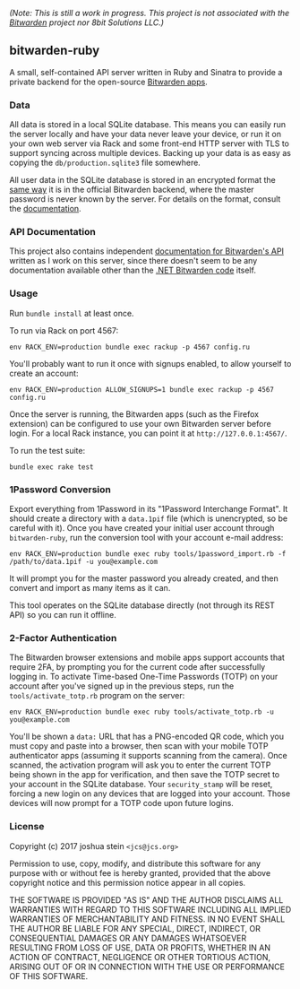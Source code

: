 *(Note: This is still a work in progress.
This project is not associated with the
[Bitwarden](https://bitwarden.com/)
project nor 8bit Solutions LLC.)*

## bitwarden-ruby

A small, self-contained API server written in Ruby and Sinatra to provide a
private backend for the open-source
[Bitwarden apps](https://github.com/bitwarden).

### Data

All data is stored in a local SQLite database.
This means you can easily run the server locally and have your data never
leave your device, or run it on your own web server via Rack and some front-end
HTTP server with TLS to support syncing across multiple devices.
Backing up your data is as easy as copying the `db/production.sqlite3` file
somewhere.

All user data in the SQLite database is stored in an encrypted format the
[same way](https://help.bitwarden.com/crypto.html)
it is in the official Bitwarden backend, where the master password is never
known by the server.
For details on the format, consult the
[documentation](https://github.com/jcs/bitwarden-ruby/blob/master/API.md).

### API Documentation

This project also contains independent
[documentation for Bitwarden's API](https://github.com/jcs/bitwarden-ruby/blob/master/API.md)
written as I work on this server, since there doesn't seem to be any
documentation available other than the
[.NET Bitwarden code](https://github.com/bitwarden/core)
itself.

### Usage

Run `bundle install` at least once.

To run via Rack on port 4567:

	env RACK_ENV=production bundle exec rackup -p 4567 config.ru

You'll probably want to run it once with signups enabled, to allow yourself
to create an account:

	env RACK_ENV=production ALLOW_SIGNUPS=1 bundle exec rackup -p 4567 config.ru

Once the server is running, the Bitwarden apps (such as the Firefox extension)
can be configured to use your own Bitwarden server before login.
For a local Rack instance, you can point it at `http://127.0.0.1:4567/`.

To run the test suite:

	bundle exec rake test

### 1Password Conversion

Export everything from 1Password in its "1Password Interchange Format".
It should create a directory with a `data.1pif` file (which is unencrypted, so
be careful with it).
Once you have created your initial user account through `bitwarden-ruby`, run
the conversion tool with your account e-mail address:

	env RACK_ENV=production bundle exec ruby tools/1password_import.rb -f /path/to/data.1pif -u you@example.com

It will prompt you for the master password you already created, and then
convert and import as many items as it can.

This tool operates on the SQLite database directly (not through its REST API)
so you can run it offline.

### 2-Factor Authentication

The Bitwarden browser extensions and mobile apps support accounts that require
2FA, by prompting you for the current code after successfully logging in.
To activate Time-based One-Time Passwords (TOTP) on your account after you've
signed up in the previous steps, run the `tools/activate_totp.rb` program on
the server:

	env RACK_ENV=production bundle exec ruby tools/activate_totp.rb -u you@example.com

You'll be shown a `data:` URL that has a PNG-encoded QR code, which you must
copy and paste into a browser, then scan with your mobile TOTP authenticator
apps (assuming it supports scanning from the camera).
Once scanned, the activation program will ask you to enter the current TOTP
being shown in the app for verification, and then save the TOTP secret to your
account in the SQLite database.
Your `security_stamp` will be reset, forcing a new login on any devices that
are logged into your account.
Those devices will now prompt for a TOTP code upon future logins.

### License

Copyright (c) 2017 joshua stein `<jcs@jcs.org>`

Permission to use, copy, modify, and distribute this software for any
purpose with or without fee is hereby granted, provided that the above
copyright notice and this permission notice appear in all copies.

THE SOFTWARE IS PROVIDED "AS IS" AND THE AUTHOR DISCLAIMS ALL WARRANTIES
WITH REGARD TO THIS SOFTWARE INCLUDING ALL IMPLIED WARRANTIES OF
MERCHANTABILITY AND FITNESS. IN NO EVENT SHALL THE AUTHOR BE LIABLE FOR
ANY SPECIAL, DIRECT, INDIRECT, OR CONSEQUENTIAL DAMAGES OR ANY DAMAGES
WHATSOEVER RESULTING FROM LOSS OF USE, DATA OR PROFITS, WHETHER IN AN
ACTION OF CONTRACT, NEGLIGENCE OR OTHER TORTIOUS ACTION, ARISING OUT OF
OR IN CONNECTION WITH THE USE OR PERFORMANCE OF THIS SOFTWARE.
